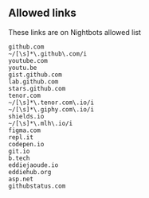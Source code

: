 ## Allowed links

These links are on Nightbots allowed list

```
github.com
~/[\s]*\.github\.com/i
youtube.com
youtu.be
gist.github.com
lab.github.com
stars.github.com
tenor.com
~/[\s]*\.tenor.com\.io/i
~/[\s]*\.giphy.com\.io/i
shields.io
~/[\s]*\.mlh\.io/i
figma.com
repl.it
codepen.io
git.io
b.tech
eddiejaoude.io
eddiehub.org
asp.net
githubstatus.com
```
